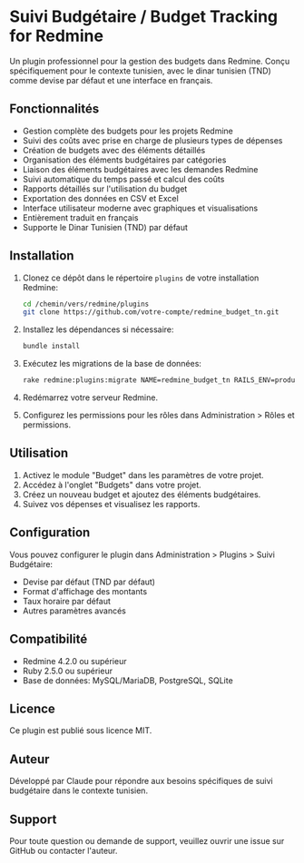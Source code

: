# Suivi Budgétaire / Budget Tracking for Redmine

Un plugin professionnel pour la gestion des budgets dans Redmine. Conçu spécifiquement pour le contexte tunisien, avec le dinar tunisien (TND) comme devise par défaut et une interface en français.

## Fonctionnalités

- Gestion complète des budgets pour les projets Redmine
- Suivi des coûts avec prise en charge de plusieurs types de dépenses
- Création de budgets avec des éléments détaillés
- Organisation des éléments budgétaires par catégories
- Liaison des éléments budgétaires avec les demandes Redmine
- Suivi automatique du temps passé et calcul des coûts
- Rapports détaillés sur l'utilisation du budget
- Exportation des données en CSV et Excel
- Interface utilisateur moderne avec graphiques et visualisations
- Entièrement traduit en français
- Supporte le Dinar Tunisien (TND) par défaut

## Installation

1. Clonez ce dépôt dans le répertoire `plugins` de votre installation Redmine:
   ```bash
   cd /chemin/vers/redmine/plugins
   git clone https://github.com/votre-compte/redmine_budget_tn.git
   ```

2. Installez les dépendances si nécessaire:
   ```bash
   bundle install
   ```

3. Exécutez les migrations de la base de données:
   ```bash
   rake redmine:plugins:migrate NAME=redmine_budget_tn RAILS_ENV=production
   ```

4. Redémarrez votre serveur Redmine.

5. Configurez les permissions pour les rôles dans Administration > Rôles et permissions.

## Utilisation

1. Activez le module "Budget" dans les paramètres de votre projet.
2. Accédez à l'onglet "Budgets" dans votre projet.
3. Créez un nouveau budget et ajoutez des éléments budgétaires.
4. Suivez vos dépenses et visualisez les rapports.

## Configuration

Vous pouvez configurer le plugin dans Administration > Plugins > Suivi Budgétaire:

- Devise par défaut (TND par défaut)
- Format d'affichage des montants
- Taux horaire par défaut
- Autres paramètres avancés

## Compatibilité

- Redmine 4.2.0 ou supérieur
- Ruby 2.5.0 ou supérieur
- Base de données: MySQL/MariaDB, PostgreSQL, SQLite

## Licence

Ce plugin est publié sous licence MIT.

## Auteur

Développé par Claude pour répondre aux besoins spécifiques de suivi budgétaire dans le contexte tunisien.

## Support

Pour toute question ou demande de support, veuillez ouvrir une issue sur GitHub ou contacter l'auteur. 